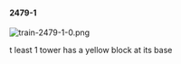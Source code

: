#### 2479-1
![train-2479-1-0.png](https://github.com/lil-lab/nlvr/raw/master/nlvr/train/images/55/train-2479-1-0.png "train-2479-1-0.png")

t least 1 tower has a yellow block at its base